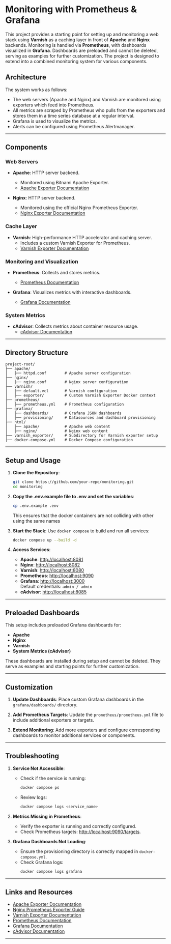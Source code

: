 
# Monitoring with Prometheus & Grafana

This project provides a starting point for setting up and monitoring a web stack using **Varnish** as a caching layer in front of **Apache** and **Nginx** backends. Monitoring is handled via **Prometheus**, with dashboards visualized in **Grafana**. Dashboards are preloaded and cannot be deleted, serving as examples for further customization. The project is designed to extend into a combined monitoring system for various components.

## Architecture  

The system works as follows:

- The web servers (Apache and Nginx) and Varnish are monitored using exporters which feed into Prometheus. 
- All metrics are scraped by Prometheus who pulls from the exporters and stores them in a time series database at a regular interval.
- Grafana is used to visualize the metrics.
- Alerts can be configured using Prometheus Alertmanager.

---

## Components

### Web Servers
- **Apache**: HTTP server backend.
  - Monitored using Bitnami Apache Exporter.
  - [Apache Exporter Documentation](https://github.com/Lusitaniae/apache_exporter)

- **Nginx**: HTTP server backend.
  - Monitored using the official Nginx Prometheus Exporter.
  - [Nginx Exporter Documentation](https://github.com/nginxinc/nginx-prometheus-exporter)

### Cache Layer
- **Varnish**: High-performance HTTP accelerator and caching server.
  - Includes a custom Varnish Exporter for Prometheus.
  - [Varnish Exporter Documentation](https://github.com/MooncellWiki/varnish_exporter)

### Monitoring and Visualization
- **Prometheus**: Collects and stores metrics.
  - [Prometheus Documentation](https://prometheus.io)

- **Grafana**: Visualizes metrics with interactive dashboards.
  - [Grafana Documentation](https://grafana.com/oss/grafana)

### System Metrics
- **cAdvisor**: Collects metrics about container resource usage.
  - [cAdvisor Documentation](https://github.com/google/cadvisor)

---

## Directory Structure

```
project-root/
├── apache/
│   ├── httpd.conf        # Apache server configuration
├── nginx/
│   ├── nginx.conf        # Nginx server configuration
├── varnish/
│   ├── default.vcl       # Varnish configuration
│   ├── exporter/         # Custom Varnish Exporter Docker context
├── prometheus/
│   ├── prometheus.yml    # Prometheus configuration
├── grafana/
│   ├── dashboards/       # Grafana JSON dashboards
│   ├── provisioning/     # Datasources and dashboard provisioning
├── html/
│   ├── apache/           # Apache web content
│   ├── nginx/            # Nginx web content
├── varnish_exporter/     # Subdirectory for Varnish exporter setup
├── docker-compose.yml    # Docker Compose configuration
```

---

## Setup and Usage

1. **Clone the Repository**:

   ```bash
   git clone https://github.com/your-repo/monitoring.git
   cd monitoring
   ```

2. **Copy the .env.example file to .env and set the variables**:
   
   ```bash
   cp .env.example .env
   ```

   This ensures that the docker containers are not colliding with other using the same names

3. **Start the Stack**:
   Use `docker compose` to build and run all services:

   ```bash
   docker compose up --build -d
   ```

4. **Access Services**:
   - **Apache**: [http://localhost:8081](http://localhost:8081)
   - **Nginx**: [http://localhost:8082](http://localhost:8082)
   - **Varnish**: [http://localhost:8080](http://localhost:8080)
   - **Prometheus**: [http://localhost:9090](http://localhost:9090)
   - **Grafana**: [http://localhost:3000](http://localhost:3000)  
     Default credentials: `admin / admin`
   - **cAdvisor**: [http://localhost:8085](http://localhost:8085)

---

## Preloaded Dashboards

This setup includes preloaded Grafana dashboards for:
- **Apache**
- **Nginx**
- **Varnish**
- **System Metrics (cAdvisor)**

These dashboards are installed during setup and cannot be deleted. They serve as examples and starting points for further customization.

---

## Customization

1. **Update Dashboards**:
   Place custom Grafana dashboards in the `grafana/dashboards/` directory.

2. **Add Prometheus Targets**:
   Update the `prometheus/prometheus.yml` file to include additional exporters or targets.

3. **Extend Monitoring**:
   Add more exporters and configure corresponding dashboards to monitor additional services or components.

---

## Troubleshooting

1. **Service Not Accessible**:
   - Check if the service is running:
     ```bash
     docker compose ps
     ```
   - Review logs:
     ```bash
     docker compose logs <service_name>
     ```

2. **Metrics Missing in Prometheus**:
   - Verify the exporter is running and correctly configured.
   - Check Prometheus targets: [http://localhost:9090/targets](http://localhost:9090/targets).

3. **Grafana Dashboards Not Loading**:
   - Ensure the provisioning directory is correctly mapped in `docker-compose.yml`.
   - Check Grafana logs:
     ```bash
     docker compose logs grafana
     ```

---

## Links and Resources

- [Apache Exporter Documentation](https://github.com/Lusitaniae/apache_exporter)
- [Nginx Prometheus Exporter Guide](https://github.com/nginxinc/nginx-prometheus-exporter/blob/main/grafana/README.md)
- [Varnish Exporter Documentation](https://github.com/MooncellWiki/varnish_exporter)
- [Prometheus Documentation](https://prometheus.io)
- [Grafana Documentation](https://grafana.com/oss/grafana)
- [cAdvisor Documentation](https://github.com/google/cadvisor)

---

